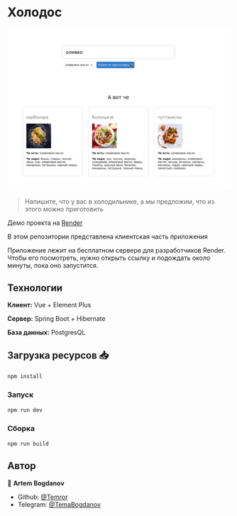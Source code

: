 # Холодос

![banner](public/banner.png)

>Напишите, что у вас в холодильнике, а мы предложим, что из этого можно приготовить

Демо проекта на [Render](https://holodos-back.onrender.com)

В этом репозитории представлена клиентская часть приложения

Приложение лежит на бесплатном сервере для разработчиков Render. Чтобы его посмотреть, нужно открыть ссылку и подождать около минуты, пока оно запустится.

## Технологии

**Клиент:** Vue + Element Plus

**Сервер:** Spring Boot + Hibernate

**База данных:** PostgresQL

## Загрузка ресурсов 📥

```sh
npm install
```

### Запуск

```sh
npm run dev
```

### Сборка

```sh
npm run build
```
## Автор

👤 **Artem Bogdanov**

* Github: [@Temror](https://github.com/Temror)
* Telegram: [@TemaBogdanov](https://t.me/temabogdanov)
